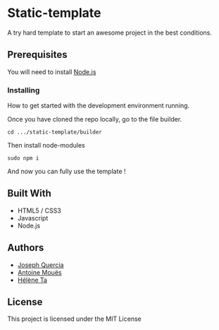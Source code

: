 # Static-template

A try hard template to start an awesome project in the best conditions.

## Prerequisites

You will need to install [Node.js](https://nodejs.org/en/download/)


### Installing

How to get started with the development environment running.

Once you have cloned the repo locally, go to the file builder.

```
cd .../static-template/builder
```

Then install node-modules

```
sudo npm i
```

And now you can fully use the template !

## Built With

* HTML5 / CSS3
* Javascript
* Node.js


## Authors

* [Joseph Quercia](https://github.com/joZephhh)
* [Antoine Mouës](https://github.com/AntoineMoues)
* [Hélène Ta](https://github.com/Thaelene)

## License

This project is licensed under the MIT License
